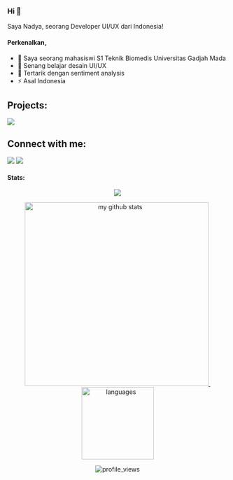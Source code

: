 <h3>Hi 👋</h3>
<p>Saya Nadya, seorang Developer UI/UX dari Indonesia!</p>

#### Perkenalkan,
- 🔭 Saya seorang mahasiswi S1 Teknik Biomedis Universitas Gadjah Mada
- 🌱 Senang belajar desain UI/UX
- 👯 Tertarik dengan sentiment analysis 
- ⚡ Asal Indonesia

## Projects:
<p align="left">
<a href = "https://trusted-mimosa-316.notion.site/Welcome-a2054171d22a4dc5a4c57f438221ba1d"><img src="https://img.icons8.com/fluent/48/000000/notion.png"/></a>
</p>

## Connect with me:
<p align="left">
<a href = "https://www.instagram.com/nadyaji_/"><img src="https://img.icons8.com/fluent/48/000000/instagram-new.png"/></a>
<a href = "https://www.linkedin.com/in/nadya-aji-salsabilla-03ba921b7"><img src="https://img.icons8.com/fluent/48/000000/linkedin.png"/></a>
</p>

#### Stats:  

<!-- thropy -->
<a href="https://nadyaaji.github.io">
    <p align="center">
        <img src="https://github-profile-trophy.vercel.app/?username=nadyaaji&column=7&theme=onedark"/>
    </p>
</a>

<!-- status codes -->
<a align="center" href="https://nadyaaji.github.io">
    <p align="center">
    <img src="https://github-readme-stats.vercel.app/api?username=nadyaaji&show_icons=true&theme=radical" alt="my github stats" width="420"/>&nbsp;<img src="https://github-readme-stats.vercel.app/api/top-langs/?username=rifqirosyidi&hide=css,tsql,blade,%20jupyter+notebook&langs_count=10&theme=radical&layout=compact" alt="languages" height="165">
    </p>
</a>

<p align="center">
 <img src="https://komarev.com/ghpvc/?username=nadyaaji&color=brightgreen&style=flat-square" alt="profile_views"/>
</p>

